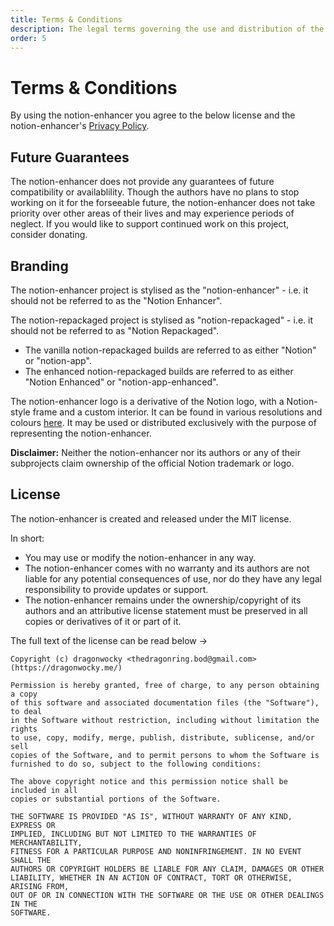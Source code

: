 ```yaml
---
title: Terms & Conditions
description: The legal terms governing the use and distribution of the notion-enhancer.
order: 5
---
```


# Terms & Conditions

By using the notion-enhancer you agree to the below license and
the notion-enhancer's [Privacy Policy](./privacy-policy.md).

## Future Guarantees

The notion-enhancer does not provide any guarantees of future
compatibility or availablility. Though the authors have no plans
to stop working on it for the forseeable future, the notion-enhancer
does not take priority over other areas of their lives and may
experience periods of neglect. If you would like to support
continued work on this project, consider donating.

## Branding

The notion-enhancer project is stylised as the "notion-enhancer"
\- i.e. it should not be referred to as the "Notion Enhancer".

The notion-repackaged project is stylised as "notion-repackaged"
\- i.e. it should not be referred to as "Notion Repackaged".

- The vanilla notion-repackaged builds are referred to as either "Notion"
  or "notion-app".
- The enhanced notion-repackaged builds are referred to as either "Notion Enhanced"
  or "notion-app-enhanced".

The notion-enhancer logo is a derivative of the Notion logo,
with a Notion-style frame and a custom interior.
It can be found in various resolutions and colours
[here](https://github.com/notion-enhancer/media).
It may be used or distributed exclusively with the purpose
of representing the notion-enhancer.

**Disclaimer:** Neither the notion-enhancer nor its authors
or any of their subprojects claim ownership of the official Notion
trademark or logo.

## License

The notion-enhancer is created and released under the MIT license.

In short:

- You may use or modify the notion-enhancer in any way.
- The notion-enhancer comes with no warranty and its authors
  are not liable for any potential consequences of use, nor do
  they have any legal responsibility to provide updates or
  support.
- The notion-enhancer remains under the ownership/copyright of
  its authors and an attributive license statement must be
  preserved in all copies or derivatives of it or part of it.

The full text of the license can be read below →

```plaintext MIT License
Copyright (c) dragonwocky <thedragonring.bod@gmail.com> (https://dragonwocky.me/)

Permission is hereby granted, free of charge, to any person obtaining a copy
of this software and associated documentation files (the "Software"), to deal
in the Software without restriction, including without limitation the rights
to use, copy, modify, merge, publish, distribute, sublicense, and/or sell
copies of the Software, and to permit persons to whom the Software is
furnished to do so, subject to the following conditions:

The above copyright notice and this permission notice shall be included in all
copies or substantial portions of the Software.

THE SOFTWARE IS PROVIDED "AS IS", WITHOUT WARRANTY OF ANY KIND, EXPRESS OR
IMPLIED, INCLUDING BUT NOT LIMITED TO THE WARRANTIES OF MERCHANTABILITY,
FITNESS FOR A PARTICULAR PURPOSE AND NONINFRINGEMENT. IN NO EVENT SHALL THE
AUTHORS OR COPYRIGHT HOLDERS BE LIABLE FOR ANY CLAIM, DAMAGES OR OTHER
LIABILITY, WHETHER IN AN ACTION OF CONTRACT, TORT OR OTHERWISE, ARISING FROM,
OUT OF OR IN CONNECTION WITH THE SOFTWARE OR THE USE OR OTHER DEALINGS IN THE
SOFTWARE.
```

